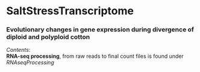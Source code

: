 # SaltStressTranscriptome
### Evolutionary changes in gene expression during divergence of diploid and polyploid cotton

_Contents_:     
**RNA-seq processing**, from raw reads to final count files is found under  _RNAseqProcessing_

